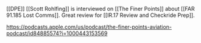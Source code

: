 [[DPE]] [[Scott Rohlfing]] is interviewed on [[The Finer Points]] about [[FAR 91.185 Lost Comms]]. Great review for [[IR.17 Review and Checkride Prep]].

https://podcasts.apple.com/us/podcast/the-finer-points-aviation-podcast/id84885574?i=1000443153569
